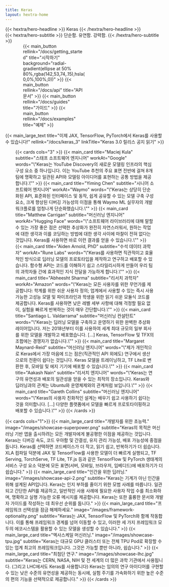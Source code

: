 ```yaml
---
title: Keras
layout: hextra-home
---
```


<div class="hx-mt-6 hx-mb-6">
{{< hextra/hero-headline >}}
  Keras
{{< /hextra/hero-headline >}}
</div>

<div class="hx-mb-12">
{{< hextra/hero-subtitle >}}
  단순함. 유연함. 강력함.
{{< /hextra/hero-subtitle >}}
</div>

<div class="hx-w-full hx-gap-4" style="--hextra-cards-grid-cols: 4; display: grid; grid-template-columns: repeat(auto-fill, minmax(max(150px, calc((100% - 2rem* 2) / var(--hextra-cards-grid-cols))), 1fr)); padding: 0 4em;">
{{< main_button rellink="/docs/getting_started" title="시작하기" background="radial-gradient(ellipse at 50% 80%,rgba(142,53,74,.15),hsla(0,0%,100%,0))" >}}
{{< main_button rellink="/docs/api" title="API 문서"  >}}
{{< main_button rellink="/docs/guides" title="가이드"  >}}
{{< main_button rellink="/docs/examples" title="예제"  >}}
</div>

{{< main_large_text title="이제 JAX, TensorFlow, PyTorch에서 Keras를 사용할 수 있습니다!" rellink="/docs/keras_3" linkTitle="Keras 3.0 릴리스 공지 읽기" >}}

<div class="hx-w-full" style="padding: 0 2rem; ">
{{< cards cols="3" >}}
{{< main_card title="Maciej Kula" subtitle="스태프 소프트웨어 엔지니어" workAt="Google" words="\"Keras는 YouTube Discovery의 새로운 모델링 인프라의 핵심 구성 요소 중 하나입니다. 이는 YouTube 추천의 주요 표면 전반에 걸쳐 8개 팀에 명확하고 일관된 API와 모델링 아이디어를 표현하는 공통 방법을 제공합니다.\"" >}}
{{< main_card title="Yiming Chen" subtitle="시니어 소프트웨어 엔지니어" workAt="Waymo" words="\"Keras는 상당히 단순화된 API, 표준화된 인터페이스 및 동작, 쉽게 공유할 수 있는 모델 구축 구성 요소, 크게 향상된 디버깅 가능성의 이점을 통해 Waymo ML 실무자의 개발 워크플로를 엄청나게 단순화했습니다.\"" >}}
{{< main_card title="Matthew Carrigan" subtitle="머신러닝 엔지니어" workAt="Hugging Face" words="\"소프트웨어 라이브러리에 대해 말할 수 있는 가장 좋은 점은 선택한 추상화가 완전히 자연스러워서, 원하는 작업에 대한 생각과 이를 코딩하는 방법에 대한 생각 사이에 마찰이 전혀 없다는 것입니다. Keras를 사용하면 바로 이런 결과를 얻을 수 있습니다.\"" >}}
{{< main_card title="Aiden Arnold, PhD" subtitle="수석 데이터 과학자" workAt="Rune Labs" words="\"Keras를 사용하면 직관적이고 효율적인 방식으로 딥러닝 모델의 프로토타입을 제작하고 연구하고 배포할 수 있습니다. 함수형 API는 코드를 이해하기 쉽고 스타일리시하게 만들어 우리 팀의 과학자들 간에 효과적인 지식 전달을 가능하게 합니다.\"" >}}
{{< main_card title="Abheesht Sharma" subtitle="리서치 과학자" workAt="Amazon" words="\"Keras는 모든 사용자를 위한 무언가를 제공합니다: 학계를 위한 쉬운 사용자 정의; 업계에서 사용할 수 있는 즉시 사용 가능한 고성능 모델 및 파이프라인과 학생을 위한 읽기 쉬운 모듈식 코드를 제공합니다. Keras를 사용하면 낮은 레벨 세부 사항에 대해 걱정할 필요 없이, 실험을 빠르게 반복하는 것이 매우 간단합니다.\"" >}}
{{< main_card title="Santiago L. Valdarrama" subtitle="머신러닝 컨설턴트" words="\"Keras는 딥러닝 모델을 구축하고 운영하기 위한 완벽한 추상화 레이어입니다. 저는 2018년부터 이를 사용하여 세계 최대 규모의 일부 회사를 위한 모델을 개발하고 배포했습니다. [...] Keras, TensorFlow 및 TFX의 조합에는 경쟁자가 없습니다.\"" >}}
{{< main_card title="Margaret Maynard-Reid" subtitle="머신러닝 엔지니어" words="\"제가 개인적으로 Keras에서 가장 마음에 드는 점은(직관적인 API 외에도) 연구에서 생산으로의 전환이 쉽다는 것입니다. Keras 모델을 트레이닝하고, TF Lite로 변환한 후, 모바일 및 에지 기기에 배포할 수 있습니다.\"" >}}
{{< main_card title="Aakash Nain" subtitle="리서치 엔지니어" words="\"Keras는 연구의 유연성과 배포의 일관성을 얻을 수 있는 최적의 장소입니다. Keras와 딥러닝과의 관계는 Ubuntu와 운영체제와의 관계처럼 보입니다.\"" >}}
{{< main_card title="Gareth Collins" subtitle="머신러닝 엔지니어" words="\"Keras의 사용자 친화적인 설계는 배우기 쉽고 사용하기 쉽다는 것을 의미합니다. [...] 다양한 플랫폼에서 모델을 빠르게 프로토타이핑하고 배포할 수 있습니다.\"" >}}
{{< /cards >}}
</div>

{{< cards cols="1">}}
{{< main_large_card title="개발자를 위한 초능력." image="/images/showcase-superpower.png" subtitle="Keras의 목적은 머신러닝 기반 앱을 출시하려는 모든 개발자에게 불공평한 이점을 제공하는 것입니다. Keras는 디버깅 속도, 코드 우아함 및 간결성, 유지 관리 가능성, 배포 가능성에 중점을 둡니다. Keras를 선택하면 코드베이스가 더 작고, 읽기 쉽고, 반복하기가 더 쉽습니다. XLA 컴파일 덕분에 JAX 및 TensorFlow를 사용한 모델이 더 빠르게 실행되고, TF Serving, TorchServe, TF Lite, TF.js 등과 같은 TensorFlow 및 PyTorch 생태계의 서비스 구성 요소 덕분에 모든 표면(서버, 모바일, 브라우저, 임베디드)에 배포하기가 더 쉽습니다." >}}
{{< main_large_card title="인간을 위한 딥러닝." image="/images/showcase-api-2.png" subtitle="Keras는 기계가 아닌 인간을 위해 설계된 API입니다. Keras는 인지 부하를 줄이기 위한 모범 사례를 따릅니다. 일관되고 간단한 API를 제공하고, 일반적인 사용 사례에 필요한 사용자 작업 수를 최소화하며, 명확하고 실행 가능한 오류 메시지를 제공합니다. Keras는 또한 훌륭한 문서와 개발자 가이드를 작성하는 데 최우선 순위를 둡니다." >}}
{{< main_large_card title="프레임워크 선택성을 잠금 해제하세요." image="/images/framework-optionality.png" subtitle="Keras는 JAX, TensorFlow 및 PyTorch와 함께 작동합니다. 이를 통해 프레임워크 경계를 넘어 이동할 수 있고, 이러한 세 가지 프레임워크 모두의 에코시스템을 활용할 수 있는 모델을 생성할 수 있습니다." >}}
{{< main_large_card title="엑사스케일 머신러닝." image="/images/showcase-tpu.jpg" subtitle="Keras는 대규모 GPU 클러스터 또는 전체 TPU Pod로 확장할 수 있는 업계 최고의 프레임워크입니다. 그것은 가능할 뿐만 아니라, 쉽습니다." >}}
{{< main_large_card title="최첨단 연구." image="/images/showcase-lhc.jpg" subtitle="Keras는 CERN, NASA, NIH 및 전 세계의 더 많은 과학 기관에서 사용됩니다. (그리고 LHC에서도 Keras를 사용합니다) Keras는 임의의 연구 아이디어를 구현할 수 있는 낮은 수준의 유연성을 제공하는 동시에, 실험 주기를 가속화하기 위한 높은 수준의 편의 기능을 선택적으로 제공합니다." >}}
{{< /cards >}}
